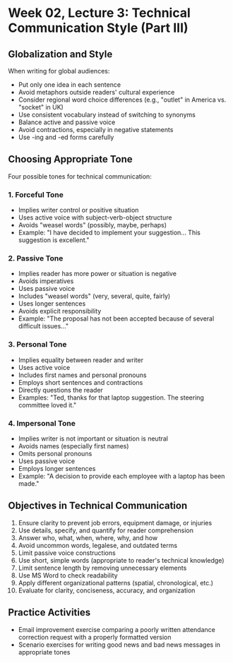# Week 02, Lecture 3: Technical Communication Style (Part III)

## Globalization and Style
When writing for global audiences:
- Put only one idea in each sentence
- Avoid metaphors outside readers' cultural experience
- Consider regional word choice differences (e.g., "outlet" in America vs. "socket" in UK)
- Use consistent vocabulary instead of switching to synonyms
- Balance active and passive voice
- Avoid contractions, especially in negative statements
- Use -ing and -ed forms carefully

## Choosing Appropriate Tone
Four possible tones for technical communication:

### 1. Forceful Tone
- Implies writer control or positive situation
- Uses active voice with subject-verb-object structure
- Avoids "weasel words" (possibly, maybe, perhaps)
- Example: "I have decided to implement your suggestion... This suggestion is excellent."

### 2. Passive Tone
- Implies reader has more power or situation is negative
- Avoids imperatives
- Uses passive voice
- Includes "weasel words" (very, several, quite, fairly)
- Uses longer sentences
- Avoids explicit responsibility
- Example: "The proposal has not been accepted because of several difficult issues..."

### 3. Personal Tone
- Implies equality between reader and writer
- Uses active voice
- Includes first names and personal pronouns
- Employs short sentences and contractions
- Directly questions the reader
- Examples: "Ted, thanks for that laptop suggestion. The steering committee loved it."

### 4. Impersonal Tone
- Implies writer is not important or situation is neutral
- Avoids names (especially first names)
- Omits personal pronouns
- Uses passive voice
- Employs longer sentences
- Example: "A decision to provide each employee with a laptop has been made."

## Objectives in Technical Communication
1. Ensure clarity to prevent job errors, equipment damage, or injuries
2. Use details, specify, and quantify for reader comprehension
3. Answer who, what, when, where, why, and how
4. Avoid uncommon words, legalese, and outdated terms
5. Limit passive voice constructions
6. Use short, simple words (appropriate to reader's technical knowledge)
7. Limit sentence length by removing unnecessary elements
8. Use MS Word to check readability
9. Apply different organizational patterns (spatial, chronological, etc.)
10. Evaluate for clarity, conciseness, accuracy, and organization

## Practice Activities
- Email improvement exercise comparing a poorly written attendance correction request with a properly formatted version
- Scenario exercises for writing good news and bad news messages in appropriate tones
